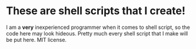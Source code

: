 # These are shell scripts that I create!

I am a **very** inexperienced programmer when it comes to shell script, so the code here may look hideous.
Pretty much every shell script that I make will be put here. MIT license.
